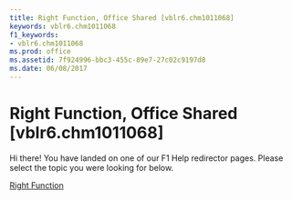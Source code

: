 ```yaml
---
title: Right Function, Office Shared [vblr6.chm1011068]
keywords: vblr6.chm1011068
f1_keywords:
- vblr6.chm1011068
ms.prod: office
ms.assetid: 7f924996-bbc3-455c-89e7-27c02c9197d8
ms.date: 06/08/2017
---
```



# Right Function, Office Shared [vblr6.chm1011068]

Hi there! You have landed on one of our F1 Help redirector pages. Please select the topic you were looking for below.

[Right Function](http://msdn.microsoft.com/library/efa00f0a-8d7d-df81-f889-16de010c2f53%28Office.15%29.aspx)

